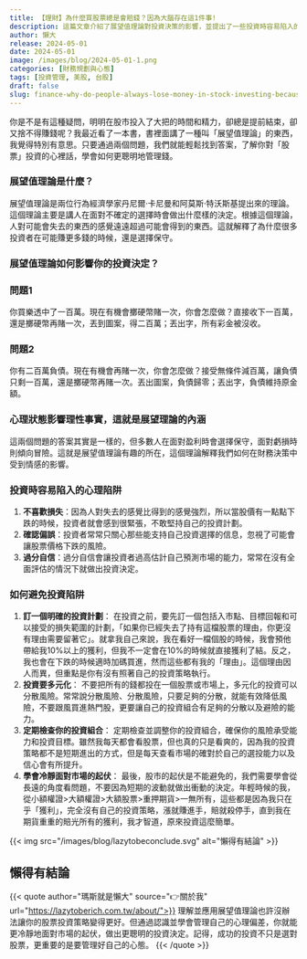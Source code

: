 ```yaml
---
title: 【理財】為什麼買股票總是會賠錢？因為大腦存在這1件事!
description: 這篇文章介紹了展望值理論對投資決策的影響，並提出了一些投資時容易陷入的心理陷阱。為了避免這些陷阱，建議制定明確的投資計劃，多元化投資，定期檢查投資組合，並學會冷靜面對市場的起伏。最後，引用了懶得變有錢的話語，強調管理心態的重要性。
author: 懶大
release: 2024-05-01
date: 2024-05-01
image: /images/blog/2024-05-01-1.png
categories: [財務規劃與心態]
tags: [投資管理, 美股, 台股]
draft: false
slug: finance-why-do-people-always-lose-money-in-stock-investing-because-of-this-one-thing-in-your-brain
---
```


你是不是有這種疑問，明明在股市投入了大把的時間和精力，卻總是提前結束，卻又捨不得賺錢呢？我最近看了一本書，書裡面講了一種叫「展望值理論」的東西，我覺得特別有意思。只要通過兩個問題，我們就能輕鬆找到答案，了解你對「股票」投資的心裡話，學會如何更聰明地管理錢。

### 展望值理論是什麼？

展望值理論是兩位行為經濟學家丹尼爾·卡尼曼和阿莫斯·特沃斯基提出來的理論。這個理論主要是講人在面對不確定的選擇時會做出什麼樣的決定。根據這個理論，人對可能會失去的東西的感覺遠遠超過可能會得到的東西。這就解釋了為什麼很多投資者在可能賺更多錢的時候，還是選擇保守。

### 展望值理論如何影響你的投資決定？

### 問題1

你買樂透中了一百萬。現在有機會擲硬幣賭一次，你會怎麼做？直接收下一百萬，還是擲硬幣再賭一次，丟到圖案，得二百萬；丟出字，所有彩金被沒收。

### 問題2

你有二百萬負債。現在有機會再賭一次，你會怎麼做？接受無條件減百萬，讓負債只剩一百萬，還是擲硬幣再賭一次。丟出圖案，負債歸零；丟出字，負債維持原金額。

### 心理狀態影響理性事實，這就是展望理論的內涵

這兩個問題的答案其實是一樣的，但多數人在面對盈利時會選擇保守，面對虧損時則傾向冒險。這就是展望值理論有趣的所在，這個理論解釋我們如何在財務決策中受到情感的影響。

### 投資時容易陷入的心理陷阱

1. **不喜歡損失**：因為人對失去的感覺比得到的感覺強烈，所以當股價有一點點下跌的時候，投資者就會感到很緊張，不敢堅持自己的投資計劃。
2. **確認偏誤**：投資者常常只關心那些能支持自己投資選擇的信息，忽視了可能會讓股票價格下跌的風險。
3. **過分自信**：過分自信會讓投資者過高估計自己預測市場的能力，常常在沒有全面評估的情況下就做出投資決定。

### 如何避免投資陷阱

1. **訂一個明確的投資計劃**：
   在投資之前，要先訂一個包括入市點、目標回報和可以接受的損失範圍的計劃，「如果你已經失去了持有這檔股票的理由，你更沒有理由需要留著它」。就拿我自己來說，我在看好一檔個股的時候，我會預他帶給我10%以上的獲利，但我不一定會在10%的時候就直接獲利了結。反之，我也會在下跌的時候適時加碼買進，然而這些都有我的「理由」。這個理由因人而異，但重點是你有沒有照著自己的投資策略執行。
2. **投資要多元化**：
   不要把所有的錢都投在一個股票或市場上，多元化的投資可以分散風險。常常說分散風險、分散風險，只要足夠的分散，就能有效降低風險，不要跟風買進熱門股，更要讓自己的投資組合有足夠的分散以及避險的能力。
3. **定期檢查你的投資組合**：
   定期檢查並調整你的投資組合，確保你的風險承受能力和投資目標。雖然我每天都會看股票，但也真的只是看爽的，因為我的投資策略都不是短期進出的方式，但是每天查看市場的確對於自己的選投能力以及信心會有所提升。
4. **學會冷靜面對市場的起伏**：
   最後，股市的起伏是不能避免的，我們需要學會從長遠的角度看問題，不要因為短期的波動就做出衝動的決定。年輕時候的我，從小額權證>大額權證>大額股票>重押期貨>一無所有，這些都是因為我只在乎「獲利」，完全沒有自己的投資策略，漲就賺進手，賠就殺停手，直到我在期貨重重的賠光所有的獲利，我才智道，原來投資這麼簡單。

{{< img src="/images/blog/lazytobeconclude.svg" alt="懶得有結論" >}}

## 懶得有結論

{{< quote author="瑪斯就是懶大" source="👉關於我" url="https://lazytoberich.com.tw/about/">}}
理解並應用展望值理論也許沒辦法讓你的股票投資策略變得更好。但通過認識並學會管理自己的心理偏差，你就能更冷靜地面對市場的起伏，做出更聰明的投資決定。記得，成功的投資不只是選對股票，更重要的是要管理好自己的心態。
{{< /quote >}}
